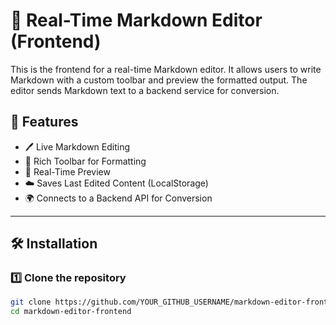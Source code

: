 # 📌 Real-Time Markdown Editor (Frontend)

This is the frontend for a real-time Markdown editor. It allows users to write Markdown with a custom toolbar and preview the formatted output. The editor sends Markdown text to a backend service for conversion.

## 🚀 Features
- 🖊️ Live Markdown Editing
- 🎨 Rich Toolbar for Formatting
- 🔄 Real-Time Preview
- ☁️ Saves Last Edited Content (LocalStorage)
- 🌍 Connects to a Backend API for Conversion

---

## 🛠️ Installation

### **1️⃣ Clone the repository**
```bash
git clone https://github.com/YOUR_GITHUB_USERNAME/markdown-editor-frontend.git
cd markdown-editor-frontend

